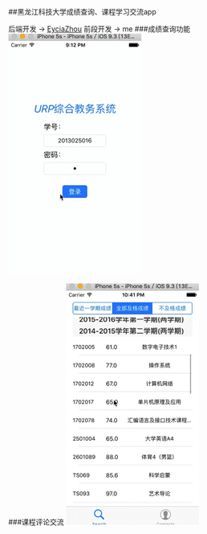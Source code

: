 ##黑龙江科技大学成绩查询、课程学习交流app

后端开发 -> [EyciaZhou](https://github.com/EyciaZhou)
前段开发 -> me
###成绩查询功能
![image](https://github.com/SerxLee/rawfinder/blob/master/image/%E6%9C%AA%E5%91%BD%E5%90%8D.gif)
    
###课程评论交流
![image](https://github.com/SerxLee/rawfinder/blob/master/image/33.gif)
    
